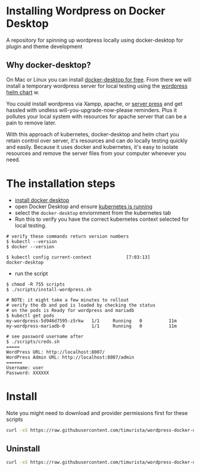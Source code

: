 # Installing Wordpress on Docker Desktop
A repository for spinning up wordpress locally using docker-desktop for plugin and theme development

## Why docker-desktop?
On Mac or Linux you can install [docker-desktop for free](https://www.docker.com/products/docker-desktop). From there we will install a temporary wordpress server for local testing using the [wordpress helm chart]() w.

You could install wordpress via Xampp, apache, or [server press](https://serverpress.com/) and get hassled with undless will-you-upgrade-now-please reminders. Plus it pollutes your local system with resources for apache server that can be a pain to remove later.

With this approach of kubernetes, docker-desktop and helm chart you retain control over server, it's resources and can do locally testing quickly and easily. Because it uses docker and kubernetes, it's easy to isolate resources and remove the server files from your computer whenever you need.

# The installation steps

- [install docker desktop](https://www.docker.com/products/docker-desktop)
- open Docker Desktop and ensure [kubernetes is running](https://birthday.play-with-docker.com/kubernetes-docker-desktop/)
- select the `docker-desktop` enviornment from the kubernetes tab
- Run this to verify you have the correct kubernetes context selected for local testing.
```shell
# verify these commands return version numbers
$ kubectl --version
$ docker --version

$ kubectl config current-context             [7:03:13]
docker-desktop
```
- run the script
```
$ chmod -R 755 scripts
$ ./scripts/install-wordpress.sh

# NOTE: it might take a few minutes to rollout
# verify the db and pod is loaded by checking the status
# on the pods is Ready for wordpress and mariadb
$ kubectl get pods
my-wordpress-5d946d7595-z5rkw   1/1     Running   0          11m
my-wordpress-mariadb-0          1/1     Running   0          11m

# see password username after
$ ./scripts/creds.sh
=====
WordPress URL: http://localhost:8007/
WordPress Admin URL: http://localhost:8007/admin
======
Username: user
Password: XXXXXX
```


# Install
Note you might need to download and provider permissions first for these scripts

```sh
curl -sS https://raw.githubusercontent.com/timurista/wordpress-docker-desktop-install/main/scripts/install-wordpress.sh | sh -
```

## Uninstall
```sh
curl -sS https://raw.githubusercontent.com/timurista/wordpress-docker-desktop-install/main/scripts/uninstall-wordpress.sh | sh -
```
